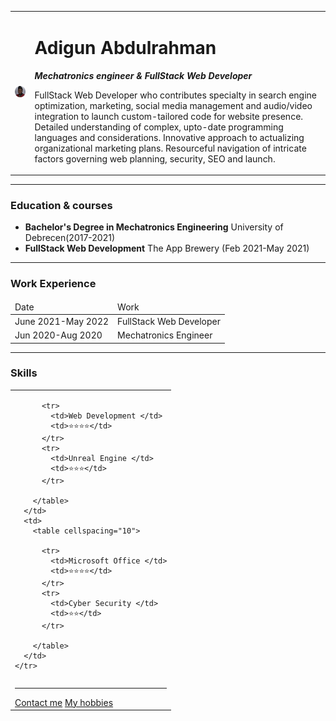 <!DOCTYPE html>
<html lang="en" dir="ltr">

<head>
  <meta charset="utf-8">
  <title>Abdulrahman's website</title>
  
</head>


<body>
  <table cellspacing="20">
    <tr>
      <td><img src="adigun image.png" alt="adigun abdulrahman image"></td>
      <td>
        <h1>Adigun Abdulrahman</h1>
        <p><em><strong>Mechatronics engineer & FullStack Web Developer</strong></em></p>
        <p>FullStack Web Developer who contributes specialty in search engine optimization, marketing, social media management and audio/video integration to launch custom-tailored code for website presence. Detailed understanding of complex,
          upto-date
          programming
          languages and considerations. Innovative approach to actualizing organizational marketing plans. Resourceful navigation of intricate factors governing web planning, security, SEO and launch. </p>
      </td>
    </tr>
  </table>

  <hr>
  <h3>Education & courses</h3>
  <ul>
    <li><strong>Bachelor's Degree in Mechatronics Engineering</strong> University of Debrecen(2017-2021)</li>
    <li><strong>FullStack Web Development</strong> The App Brewery (Feb 2021-May 2021)</li>
  </ul>

  <hr>
  <h3>Work Experience</h3>
  <table cellspacing="10">
    <thead>
      <tr>
        <td>Date</td>
        <td>Work</td>
      </tr>
    </thead>
    <tbody>
      <tr>
        <td>June 2021-May 2022 </td>
        <td>FullStack Web Developer</td>
      </tr>
      <tr>
        <td>Jun 2020-Aug 2020 </td>
        <td>Mechatronics Engineer</td>
      </tr>
    </tbody>
    <tfoot>
    </tfoot>
  </table>
  <hr>
  <h3>Skills</h3>

  <table>
    <tr>
      <td>
        <table cellspacing="10">

          <tr>
            <td>Web Development </td>
            <td>⭐⭐⭐⭐</td>
          </tr>
          <tr>
            <td>Unreal Engine </td>
            <td>⭐⭐⭐</td>
          </tr>

        </table>
      </td>
      <td>
        <table cellspacing="10">

          <tr>
            <td>Microsoft Office </td>
            <td>⭐⭐⭐⭐</td>
          </tr>
          <tr>
            <td>Cyber Security </td>
            <td>⭐⭐</td>
          </tr>

        </table>
      </td>
    </tr>
  </table>
  <hr>
  <a href="contact me.html">Contact me</a>
  <a href="hobbies.html">My hobbies</a>
</body>

</html>
